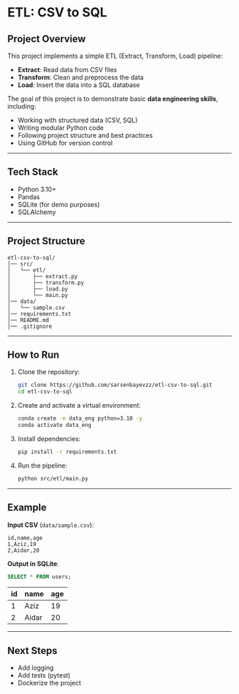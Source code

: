 # ETL: CSV to SQL

## Project Overview
This project implements a simple ETL (Extract, Transform, Load) pipeline:

- **Extract**: Read data from CSV files  
- **Transform**: Clean and preprocess the data  
- **Load**: Insert the data into a SQL database  

The goal of this project is to demonstrate basic **data engineering skills**, including:

- Working with structured data (CSV, SQL)  
- Writing modular Python code  
- Following project structure and best practices  
- Using GitHub for version control  

---

## Tech Stack
- Python 3.10+  
- Pandas  
- SQLite (for demo purposes)  
- SQLAlchemy  

---

## Project Structure
```
etl-csv-to-sql/
│── src/
│   └── etl/
│       ├── extract.py
│       ├── transform.py
│       ├── load.py
│       └── main.py
│── data/
│   └── sample.csv
│── requirements.txt
│── README.md
│── .gitignore
```

---

## How to Run

1. Clone the repository:
   ```bash
   git clone https://github.com/sarsenbayevzz/etl-csv-to-sql.git
   cd etl-csv-to-sql
   ```

2. Create and activate a virtual environment:
   ```bash
   conda create -n data_eng python=3.10 -y
   conda activate data_eng
   ```

3. Install dependencies:
   ```bash
   pip install -r requirements.txt
   ```

4. Run the pipeline:
   ```bash
   python src/etl/main.py
   ```

---

## Example

**Input CSV** (`data/sample.csv`):
```csv
id,name,age
1,Aziz,19
2,Aidar,20
```

**Output in SQLite**:
```sql
SELECT * FROM users;
```

| id | name  | age |
|----|-------|-----|
| 1  | Aziz  | 19  |
| 2  | Aidar | 20  |

---

## Next Steps
- Add logging  
- Add tests (pytest)  
- Dockerize the project  
